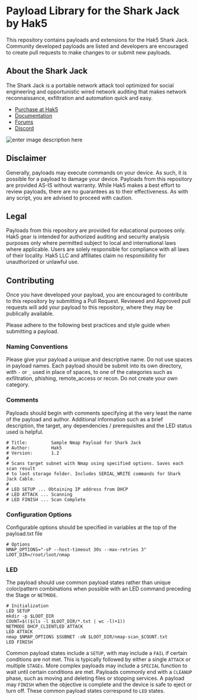 
# Payload Library for the Shark Jack by Hak5

This repository contains payloads and extensions for the Hak5 Shark Jack. Community developed payloads are listed and developers are encouraged to create pull requests to make changes to or submit new payloads.

## About the Shark Jack

The Shark Jack is a portable network attack tool optimized for social engineering and opportunistic wired network auditing that makes network reconnaissance, exfiltration and automation quick and easy.


-   [Purchase at Hak5](https://hak5.org/products/shark-jack "Purchase at Hak5")
-   [Documentation](https://docs.hak5.org/hc/en-us/categories/360002117973-Shark-Jack "Documentation")
-   [Forums](https://forums.hak5.org/forum/101-shark-jack/ "Forums")
-   [Discord](https://hak5.org/discord "Discord")

![enter image description here](https://cdn.shopify.com/s/files/1/0068/2142/files/shark_thumb2_300x.jpg)

## Disclaimer
Generally, payloads may execute commands on your device. As such, it is possible for a payload to damage your device. Payloads from this repository are provided AS-IS without warranty. While Hak5 makes a best effort to review payloads, there are no guarantees as to their effectiveness. As with any script, you are advised to proceed with caution.

## Legal
Payloads from this repository are provided for educational purposes only.  Hak5 gear is intended for authorized auditing and security analysis purposes only where permitted subject to local and international laws where applicable. Users are solely responsible for compliance with all laws of their locality. Hak5 LLC and affiliates claim no responsibility for unauthorized or unlawful use.

## Contributing
Once you have developed your payload, you are encouraged to contribute to this repository by submitting a Pull Request. Reviewed and Approved pull requests will add your payload to this repository, where they may be publically available.

Please adhere to the following best practices and style guide when submitting a payload.

### Naming Conventions
Please give your payload a unique and descriptive name. Do not use spaces in payload names. Each payload should be submit into its own directory, with `-` or `_` used in place of spaces, to one of the categories such as exfiltration, phishing, remote_access or recon. Do not create your own category.

### Comments
Payloads should begin with comments specifying at the very least the name of the payload and author. Additional information such as a brief description, the target, any dependencies / prerequisites and the LED status used is helpful.

    # Title:         Sample Nmap Payload for Shark Jack
    # Author:        Hak5
    # Version:       1.2
    #
	# Scans target subnet with Nmap using specified options. Saves each scan result
	# to loot storage folder. Includes SERIAL_WRITE commands for Shark Jack Cable.
	#
	# LED SETUP ... Obtaining IP address from DHCP
	# LED ATTACK ... Scanning
	# LED FINISH ... Scan Complete
   
### Configuration Options
Configurable options should be specified in variables at the top of the payload.txt file

    # Options
    NMAP_OPTIONS="-sP --host-timeout 30s --max-retries 3"
	LOOT_DIR=/root/loot/nmap

### LED
The payload should use common payload states rather than unique color/pattern combinations when possible with an LED command preceding the Stage or `NETMODE`.

    # Initialization
    LED SETUP
    mkdir -p $LOOT_DIR
    COUNT=$(($(ls -l $LOOT_DIR/*.txt | wc -l)+1))
    NETMODE DHCP_CLIENTLED ATTACK
    LED ATTACK
    nmap $NMAP_OPTIONS $SUBNET -oN $LOOT_DIR/nmap-scan_$COUNT.txt
    LED FINISH

Common payload states include a `SETUP`, with may include a `FAIL` if certain conditions are not met. This is typically followed by either a single `ATTACK` or multiple `STAGEs`. More complex payloads may include a `SPECIAL` function to wait until certain conditions are met. Payloads commonly end with a `CLEANUP` phase, such as moving and deleting files or stopping services. A payload may `FINISH` when the objective is complete and the device is safe to eject or turn off. These common payload states correspond to `LED` states.


